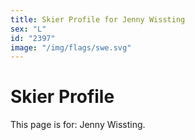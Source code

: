 ```yaml
---
title: Skier Profile for Jenny Wissting
sex: "L"
id: "2397"
image: "/img/flags/swe.svg" 
---
```


# Skier Profile

This page is for: Jenny Wissting.
    